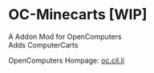 # OC-Minecarts [WIP]

A Addon Mod for OpenComputers</br>
Adds ComputerCarts

OpenComputers Hompage: [oc.cil.li](http://oc.cil.li)

